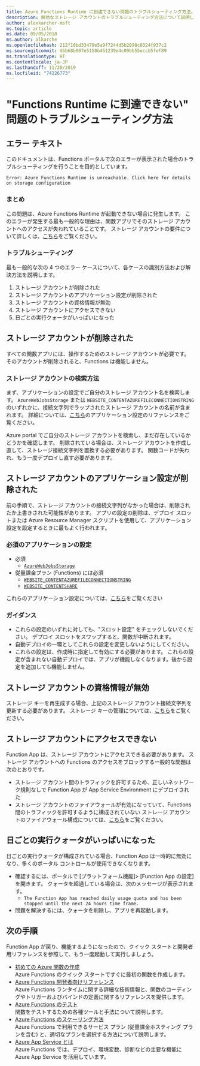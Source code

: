 ```yaml
---
title: Azure Functions Runtime に到達できない問題のトラブルシューティング方法。
description: 無効なストレージ アカウントのトラブルシューティング方法について説明します。
author: alexkarcher-msft
ms.topic: article
ms.date: 09/05/2018
ms.author: alkarche
ms.openlocfilehash: 212f10bd33479e5a9f7244d5b2090c0324f937c2
ms.sourcegitcommit: d6b68b907e5158b451239e4c09bb55eccb5fef89
ms.translationtype: HT
ms.contentlocale: ja-JP
ms.lasthandoff: 11/20/2019
ms.locfileid: "74226773"
---
```

# <a name="how-to-troubleshoot-functions-runtime-is-unreachable"></a>"Functions Runtime に到達できない" 問題のトラブルシューティング方法


## <a name="error-text"></a>エラー テキスト
このドキュメントは、Functions ポータルで次のエラーが表示された場合のトラブルシューティングを行うことを目的としています。

`Error: Azure Functions Runtime is unreachable. Click here for details on storage configuration`

### <a name="summary"></a>まとめ
この問題は、Azure Functions Runtime が起動できない場合に発生します。 このエラーが発生する最も一般的な理由は、関数アプリでそのストレージ アカウントへのアクセスが失われていることです。 ストレージ アカウントの要件について詳しくは、[こちら](https://docs.microsoft.com/azure/azure-functions/functions-create-function-app-portal#storage-account-requirements)をご覧ください。

### <a name="troubleshooting"></a>トラブルシューティング
最も一般的な次の 4 つのエラー ケースについて、各ケースの識別方法および解決方法を説明します。

1. ストレージ アカウントが削除された
1. ストレージ アカウントのアプリケーション設定が削除された
1. ストレージ アカウントの資格情報が無効
1. ストレージ アカウントにアクセスできない
1. 日ごとの実行クォータがいっぱいになった

## <a name="storage-account-deleted"></a>ストレージ アカウントが削除された

すべての関数アプリには、操作するためのストレージ アカウントが必要です。 そのアカウントが削除されると、Functions は機能しません。

### <a name="how-to-find-your-storage-account"></a>ストレージ アカウントの検索方法

まず、アプリケーションの設定でご自分のストレージ アカウント名を検索します。 `AzureWebJobsStorage` または `WEBSITE_CONTENTAZUREFILECONNECTIONSTRING` のいずれかに、接続文字列でラップされたストレージ アカウントの名前が含まれます。 詳細については、[こちら](https://docs.microsoft.com/azure/azure-functions/functions-app-settings#azurewebjobsstorage)のアプリケーション設定のリファレンスをご覧ください。

Azure portal でご自分のストレージ アカウントを検索し、まだ存在しているかどうかを確認します。 削除されている場合は、ストレージ アカウントを作成し直して、ストレージ接続文字列を置換する必要があります。 関数コードが失われ、もう一度デプロイし直す必要があります。

## <a name="storage-account-application-settings-deleted"></a>ストレージ アカウントのアプリケーション設定が削除された

前の手順で、ストレージ アカウントの接続文字列がなかった場合は、削除されたか上書きされた可能性があります。 アプリの設定の削除は、デプロイ スロットまたは Azure Resource Manager スクリプトを使用して、アプリケーション設定を設定するときに最もよく行われます。

### <a name="required-application-settings"></a>必須のアプリケーションの設定

* 必須
    * [`AzureWebJobsStorage`](https://docs.microsoft.com/azure/azure-functions/functions-app-settings#azurewebjobsstorage)
* 従量課金プラン (Functions) には必須
    * [`WEBSITE_CONTENTAZUREFILECONNECTIONSTRING`](https://docs.microsoft.com/azure/azure-functions/functions-app-settings)
    * [`WEBSITE_CONTENTSHARE`](https://docs.microsoft.com/azure/azure-functions/functions-app-settings)

これらのアプリケーション設定については、[こちら](https://docs.microsoft.com/azure/azure-functions/functions-app-settings)をご覧ください

### <a name="guidance"></a>ガイダンス

* これらの設定のいずれに対しても、"スロット設定" をチェックしないでください。 デプロイ スロットをスワップすると、関数が中断されます。
* 自動デプロイの一環としてこれらの設定を変更しないようにしてください。
* これらの設定は、作成時に指定して有効にする必要があります。 これらの設定が含まれない自動デプロイでは、アプリが機能しなくなります。後から設定を追加しても機能しません。

## <a name="storage-account-credentials-invalid"></a>ストレージ アカウントの資格情報が無効

ストレージ キーを再生成する場合、上記のストレージ アカウント接続文字列を更新する必要があります。 ストレージ キーの管理については、[こちら](https://docs.microsoft.com/azure/storage/common/storage-create-storage-account)をご覧ください。

## <a name="storage-account-inaccessible"></a>ストレージ アカウントにアクセスできない

Function App は、ストレージ アカウントにアクセスできる必要があります。 ストレージ アカウントへの Functions のアクセスをブロックする一般的な問題は次のとおりです。

* ストレージ アカウント間のトラフィックを許可するため、正しいネットワーク規則なしで Function App が App Service Environment にデプロイされた
* ストレージ アカウントのファイアウォールが有効になっていて、Functions 間のトラフィックを許可するように構成されていない ストレージ アカウントのファイアウォール構成については、[こちら](https://docs.microsoft.com/azure/storage/common/storage-network-security?toc=%2fazure%2fstorage%2ffiles%2ftoc.json)をご覧ください。

## <a name="daily-execution-quota-full"></a>日ごとの実行クォータがいっぱいになった

日ごとの実行クォータが構成されている場合、Function App は一時的に無効になり、多くのポータル コントロールが使用できなくなります。 

* 確認するには、ポータルで [プラットフォーム機能]> [Function App の設定] を開きます。 クォータを超過している場合は、次のメッセージが表示されます。
    * `The Function App has reached daily usage quota and has been stopped until the next 24 hours time frame.`
* 問題を解決するには、クォータを削除し、アプリを再起動します。

## <a name="next-steps"></a>次の手順

Function App が戻り、機能するようになったので、クイック スタートと開発者用リファレンスを参照して、もう一度起動して実行しましょう。

* [初めての Azure 関数の作成](functions-create-first-azure-function.md)  
  Azure Functions のクイック スタートですぐに最初の関数を作成します。 
* [Azure Functions 開発者向けリファレンス](functions-reference.md)  
  Azure Functions ランタイムに関する詳細な技術情報と、関数のコーディングやトリガーおよびバインドの定義に関するリファレンスを提供します。
* [Azure Functions のテスト](functions-test-a-function.md)  
  関数をテストするための各種ツールと手法について説明します。
* [Azure Functions のスケーリング方法](functions-scale.md)  
  Azure Functions で利用できるサービス プラン (従量課金ホスティング プランを含む) と、適切なプランを選択する方法について説明します。 
* [Azure App Service とは](../app-service/overview.md)  
  Azure Functions では、デプロイ、環境変数、診断などの主要な機能に Azure App Service を活用しています。 

